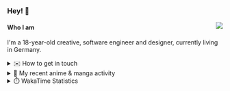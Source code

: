 ### Hey! 👋

[<img src="https://lanyard-profile-readme.vercel.app/api/228965621478588416" align="right">](https://discord.com/users/228965621478588416)

#### Who I am

I'm a 18-year-old creative, software engineer and designer, currently living in Germany.

<details>
  <summary>✉️ How to get in touch</summary>
  
> Sorted by how quickly you can expect a reply
- [Hit me up on Discord](https://discord.com/users/228965621478588416)
- [Hit me up on Twitter](https://twitter.com/cruggdev)
- [Send me a mail](mailto:me@crg.sh)
</details>


<details>
  <summary>🌸 My recent anime & manga activity</summary>
  
<!-- ANILIST_ACTIVITY:start -->

-   📺 Plans to watch [Just Because!](https://anilist.co/anime/98820) (21:27, 23 July 2024)
-   📺 Plans to watch [Akame ga Kill!](https://anilist.co/anime/20613) (21:26, 23 July 2024)
-   📺 Plans to watch [Days with My Stepsister](https://anilist.co/anime/152681) (17:13, 22 July 2024)
-   📺 Plans to watch [Azumanga Daioh](https://anilist.co/anime/66) (17:51, 21 July 2024)
-   📺 Plans to watch [MASHLE: MAGIC AND MUSCLES](https://anilist.co/anime/151801) (12:42, 20 July 2024)

<!-- ANILIST_ACTIVITY:end -->
</details>

<details>
  <summary>⏱️ WakaTime Statistics</summary>

<!--START_SECTION:waka-->

```txt
From: 15 July 2024 - To: 22 July 2024

Svelte        3 hrs 40 mins   █████████▒░░░░░░░░░░░░░░░   37.46 %
TypeScript    2 hrs 5 mins    █████▒░░░░░░░░░░░░░░░░░░░   21.42 %
Sass          40 mins         █▓░░░░░░░░░░░░░░░░░░░░░░░   06.84 %
Image (svg)   35 mins         █▓░░░░░░░░░░░░░░░░░░░░░░░   06.06 %
Prisma        33 mins         █▒░░░░░░░░░░░░░░░░░░░░░░░   05.73 %
```

<!--END_SECTION:waka-->
</details>
